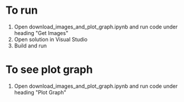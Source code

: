 # To run
1. Open download_images_and_plot_graph.ipynb and run code under heading "Get Images"
2. Open solution in Visual Studio
3. Build and run

# To see plot graph
1.  Open download_images_and_plot_graph.ipynb and run code under heading "Plot Graph"
